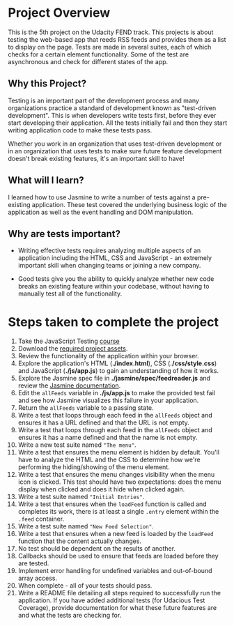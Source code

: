# Project Overview

This is the 5th project on the Udacity FEND track. This projects is about testing the web-based app that reeds RSS feeds and provides them as a list to display on the page. Tests are made in several suites, each of which checks for a certain element functionality. Some of the test are asynchronous and check for different states of the app.

## Why this Project?

Testing is an important part of the development process and many organizations practice a standard of development known as "test-driven development". This is when developers write tests first, before they ever start developing their application. All the tests initially fail and then they start writing application code to make these tests pass.

Whether you work in an organization that uses test-driven development or in an organization that uses tests to make sure future feature development doesn't break existing features, it's an important skill to have!

## What will I learn?

I learned how to use Jasmine to write a number of tests against a pre-existing application. These test covered the underlying business logic of the application as well as the event handling and DOM manipulation.

## Why are tests important?

- Writing effective tests requires analyzing multiple aspects of an application including the HTML, CSS and JavaScript - an extremely important skill when changing teams or joining a new company.

- Good tests give you the ability to quickly analyze whether new code breaks an existing feature within your codebase, without having to manually test all of the functionality.

# Steps taken to complete the project

1.  Take the JavaScript Testing [course](https://www.udacity.com/course/ud549)
2.  Download the [required project assets](http://github.com/udacity/frontend-nanodegree-feedreader).
3.  Review the functionality of the application within your browser.
4.  Explore the application's HTML (**./index.html**), CSS (**./css/style.css**) and JavaScript (**./js/app.js**) to gain an understanding of how it works.
5.  Explore the Jasmine spec file in **./jasmine/spec/feedreader.js** and review the [Jasmine documentation](http://jasmine.github.io).
6.  Edit the `allFeeds` variable in **./js/app.js** to make the provided test fail and see how Jasmine visualizes this failure in your application.
7.  Return the `allFeeds` variable to a passing state.
8.  Write a test that loops through each feed in the `allFeeds` object and ensures it has a URL defined and that the URL is not empty.
9.  Write a test that loops through each feed in the `allFeeds` object and ensures it has a name defined and that the name is not empty.
10. Write a new test suite named `"The menu"`.
11. Write a test that ensures the menu element is hidden by default. You'll have to analyze the HTML and the CSS to determine how we're performing the hiding/showing of the menu element.
12. Write a test that ensures the menu changes visibility when the menu icon is clicked. This test should have two expectations: does the menu display when clicked and does it hide when clicked again.
13. Write a test suite named `"Initial Entries"`.
14. Write a test that ensures when the `loadFeed` function is called and completes its work, there is at least a single `.entry` element within the `.feed` container.
15. Write a test suite named `"New Feed Selection"`.
16. Write a test that ensures when a new feed is loaded by the `loadFeed` function that the content actually changes.
17. No test should be dependent on the results of another.
18. Callbacks should be used to ensure that feeds are loaded before they are tested.
19. Implement error handling for undefined variables and out-of-bound array access.
20. When complete - all of your tests should pass.
21. Write a README file detailing all steps required to successfully run the application. If you have added additional tests (for Udacious Test Coverage), provide documentation for what these future features are and what the tests are checking for.
